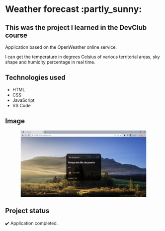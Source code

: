 <h1> Weather forecast :partly_sunny: </h1>

<h2> This was the project I learned in the DevClub course </h2>

<p> Application based on the OpenWeather online service.  </p>
<p> I can get the temperature in degrees Celsius of various territorial areas, sky shape and humidity percentage in real time. </p>

## Technologies used
* HTML
* CSS
* JavaScript
* VS Code 

## Image
<div align="center">
 <img width="80%" src="https://github.com/dornascarol/Previsao-do-tempo/blob/master/Previs%C3%A3o%20do%20tempo.png?raw=true"/>
</div>

## Project status
:heavy_check_mark: Application completed.
